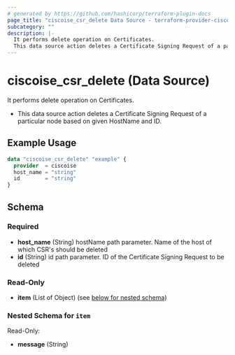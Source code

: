 ```yaml
---
# generated by https://github.com/hashicorp/terraform-plugin-docs
page_title: "ciscoise_csr_delete Data Source - terraform-provider-ciscoise"
subcategory: ""
description: |-
  It performs delete operation on Certificates.
  This data source action deletes a Certificate Signing Request of a particular node based on given HostName and ID.
---
```


# ciscoise_csr_delete (Data Source)

It performs delete operation on Certificates.

- This data source action deletes a Certificate Signing Request of a particular node based on given HostName and ID.

## Example Usage

```terraform
data "ciscoise_csr_delete" "example" {
  provider  = ciscoise
  host_name = "string"
  id        = "string"
}
```

<!-- schema generated by tfplugindocs -->
## Schema

### Required

- **host_name** (String) hostName path parameter. Name of the host of which CSR's should be deleted
- **id** (String) id path parameter. ID of the Certificate Signing Request to be deleted

### Read-Only

- **item** (List of Object) (see [below for nested schema](#nestedatt--item))

<a id="nestedatt--item"></a>
### Nested Schema for `item`

Read-Only:

- **message** (String)


